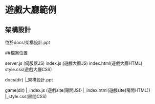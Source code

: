 # 遊戲大廳範例


## 架構設計
位於docs/架構設計.ppt

##檔案位置

server.js (伺服器JS)
index.js (遊戲大廳JS)
index.html(遊戲大廳HTML)
style.css(遊戲大廳CSS)

docs(dir)
|_架構設計.ppt

game(dir)
|_index.js (遊戲site(房間JS))
|_index.html(遊戲site(房間HTML))
|_style.css(房間CSS)

